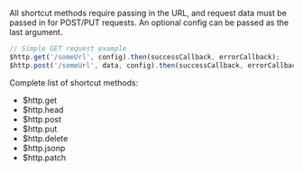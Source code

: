 All shortcut methods require passing in the URL, and request data must be passed in for POST/PUT requests. An optional config can be passed as the last argument.

```js
// Simple GET request example
$http.get('/someUrl', config).then(successCallback, errorCallback);
$http.post('/someUrl', data, config).then(successCallback, errorCallback);

```

Complete list of shortcut methods:

* $http.get
* $http.head
* $http.post
* $http.put
* $http.delete
* $http.jsonp
* $http.patch
